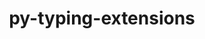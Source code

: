 ---
title: "py-typing-extensions"
layout: cache
categories: [package, develop]
meta: {"compilers": ["apple-clang@=16.0.0", "gcc@=10.2.1", "gcc@=10.5.0", "gcc@=11.1.0", "gcc@=11.4.0", "gcc@=13.2.0", "gcc@=13.3.0", "gcc@=7.3.1", "gcc@=7.5.0", "gcc@=9.4.0", "oneapi@=2024.2.1"], "num_specs": 196, "num_specs_by_stack": {"aws-isc": 2, "aws-isc-aarch64": 2, "data-vis-sdk": 8, "developer-tools": 4, "developer-tools-aarch64-linux-gnu": 2, "developer-tools-darwin": 3, "developer-tools-manylinux2014": 1, "developer-tools-x86_64_v3-linux-gnu": 2, "e4s": 31, "e4s-neoverse-v2": 15, "e4s-neoverse_v1": 8, "e4s-oneapi": 35, "e4s-power": 3, "e4s-rocm-external": 3, "hep": 8, "ml-darwin-aarch64-mps": 23, "ml-linux-aarch64-cpu": 22, "ml-linux-aarch64-cuda": 23, "ml-linux-x86_64-cpu": 22, "ml-linux-x86_64-cuda": 23, "ml-linux-x86_64-rocm": 18, "radiuss": 6, "root": 196}, "oss": ["amzn2", "centos7", "rhel8", "sequoia", "ubuntu18.04", "ubuntu20.04", "ubuntu22.04", "ubuntu24.04"], "platforms": ["darwin", "linux"], "stacks": ["aws-isc", "aws-isc-aarch64", "data-vis-sdk", "developer-tools", "developer-tools-aarch64-linux-gnu", "developer-tools-darwin", "developer-tools-manylinux2014", "developer-tools-x86_64_v3-linux-gnu", "e4s", "e4s-neoverse-v2", "e4s-neoverse_v1", "e4s-oneapi", "e4s-power", "e4s-rocm-external", "hep", "ml-darwin-aarch64-mps", "ml-linux-aarch64-cpu", "ml-linux-aarch64-cuda", "ml-linux-x86_64-cpu", "ml-linux-x86_64-cuda", "ml-linux-x86_64-rocm", "radiuss", "root"], "targets": ["aarch64", "neoverse_v1", "neoverse_v2", "ppc64le", "x86_64_v3"], "versions": ["4.12.2", "4.8.0"]}
spec_details: [{"compiler": "oneapi@=2024.2.1", "hash": "22noeuysmmv6jpktezfcmfoqmkg3grdg", "os": "ubuntu22.04", "platform": "linux", "size": "-", "stacks": ["e4s-oneapi", "root"], "target": "x86_64_v3", "variants": ["build_system=python_pip"], "versions": ["4.12.2"]}, {"compiler": "gcc@=11.4.0", "hash": "24uhhvic5eqr2z25wv6h73s244okk4dp", "os": "ubuntu22.04", "platform": "linux", "size": "-", "stacks": ["e4s", "root"], "target": "x86_64_v3", "variants": ["build_system=python_pip"], "versions": ["4.12.2"]}, {"compiler": "gcc@=11.4.0", "hash": "26g3aufi56ucz7f24a7klzlfwrn6gvyt", "os": "ubuntu22.04", "platform": "linux", "size": "-", "stacks": ["e4s", "root"], "target": "x86_64_v3", "variants": ["build_system=python_pip"], "versions": ["4.12.2"]}, {"compiler": "apple-clang@=16.0.0", "hash": "2bmyj7psyh7q4dpzjmcny5bcdamqkeq7", "os": "sequoia", "platform": "darwin", "size": "-", "stacks": ["ml-darwin-aarch64-mps", "root"], "target": "aarch64", "variants": ["build_system=python_pip"], "versions": ["4.12.2"]}, {"compiler": "oneapi@=2024.2.1", "hash": "2hsgjd2qez6xauzvxgcu7ta35oe46ynm", "os": "ubuntu22.04", "platform": "linux", "size": "-", "stacks": ["e4s-oneapi", "root"], "target": "x86_64_v3", "variants": ["build_system=python_pip"], "versions": ["4.12.2"]}, {"compiler": "gcc@=11.1.0", "hash": "2ls6jyvva4ptxdpws5f7j2jwr7qphukg", "os": "ubuntu20.04", "platform": "linux", "size": "-", "stacks": ["data-vis-sdk", "root"], "target": "x86_64_v3", "variants": ["build_system=python_pip"], "versions": ["4.12.2"]}, {"compiler": "gcc@=11.4.0", "hash": "2sfal33u3v4rfrqneuck4kxi2jjrnkg2", "os": "ubuntu22.04", "platform": "linux", "size": "-", "stacks": ["e4s-neoverse_v1", "root"], "target": "neoverse_v1", "variants": ["build_system=python_pip"], "versions": ["4.12.2"]}, {"compiler": "gcc@=13.2.0", "hash": "2vtlpznzqckli5xafdqtnoidcq2vkkj6", "os": "ubuntu24.04", "platform": "linux", "size": "-", "stacks": ["ml-linux-aarch64-cpu", "ml-linux-aarch64-cuda", "root"], "target": "aarch64", "variants": ["build_system=python_pip"], "versions": ["4.12.2"]}, {"compiler": "gcc@=11.4.0", "hash": "2xlelb3v4kja3ubfvlnv2bsyobhvg5kx", "os": "ubuntu22.04", "platform": "linux", "size": "-", "stacks": ["e4s", "root"], "target": "x86_64_v3", "variants": ["build_system=python_pip"], "versions": ["4.12.2"]}, {"compiler": "gcc@=11.4.0", "hash": "3b7vjig5o3q62vwggxqiq2x2vxyj2gco", "os": "ubuntu22.04", "platform": "linux", "size": "-", "stacks": ["e4s-neoverse_v1", "root"], "target": "neoverse_v1", "variants": ["build_system=python_pip"], "versions": ["4.12.2"]}, {"compiler": "gcc@=11.4.0", "hash": "3c6bdrux6eccgazajy726wtetkhoovc5", "os": "ubuntu22.04", "platform": "linux", "size": "-", "stacks": ["e4s", "root"], "target": "x86_64_v3", "variants": ["build_system=python_pip"], "versions": ["4.12.2"]}, {"compiler": "gcc@=11.4.0", "hash": "3h5jsvbynodcwnartcsec7wfzg6dwylz", "os": "ubuntu22.04", "platform": "linux", "size": "-", "stacks": ["hep", "root"], "target": "x86_64_v3", "variants": ["build_system=python_pip"], "versions": ["4.12.2"]}, {"compiler": "oneapi@=2024.2.1", "hash": "3jmjqznaw556gbwifawarimibgoll3zu", "os": "ubuntu22.04", "platform": "linux", "size": "-", "stacks": ["e4s-oneapi", "root"], "target": "x86_64_v3", "variants": ["build_system=python_pip"], "versions": ["4.12.2"]}, {"compiler": "gcc@=11.1.0", "hash": "3omo2wlob5ib6fzhgxt3ymdvurgyj46t", "os": "ubuntu20.04", "platform": "linux", "size": "-", "stacks": ["data-vis-sdk", "root"], "target": "x86_64_v3", "variants": ["build_system=python_pip"], "versions": ["4.12.2"]}, {"compiler": "gcc@=11.4.0", "hash": "3pci5eyzcdokdthf46434a4ycqzoqdq7", "os": "ubuntu22.04", "platform": "linux", "size": "-", "stacks": ["e4s-neoverse-v2", "root"], "target": "neoverse_v2", "variants": ["build_system=python_pip"], "versions": ["4.12.2"]}, {"compiler": "gcc@=13.2.0", "hash": "4a3w3sdwgyslspmt6afifiqzu5aivrwm", "os": "ubuntu24.04", "platform": "linux", "size": "-", "stacks": ["ml-linux-x86_64-cpu", "ml-linux-x86_64-cuda", "ml-linux-x86_64-rocm", "root"], "target": "x86_64_v3", "variants": ["build_system=python_pip"], "versions": ["4.12.2"]}, {"compiler": "gcc@=11.4.0", "hash": "4iajzcwsnrczucbd6dj4gef7hqofxizo", "os": "ubuntu22.04", "platform": "linux", "size": "-", "stacks": ["e4s-neoverse-v2", "root"], "target": "neoverse_v2", "variants": ["build_system=python_pip"], "versions": ["4.12.2"]}, {"compiler": "oneapi@=2024.2.1", "hash": "4sh5d6xgibt4jgguh63wuznsg6cwuexk", "os": "ubuntu22.04", "platform": "linux", "size": "-", "stacks": ["e4s-oneapi", "root"], "target": "x86_64_v3", "variants": ["build_system=python_pip"], "versions": ["4.12.2"]}, {"compiler": "gcc@=10.2.1", "hash": "4tdspe3bmwa3oim6g4k7jddlsxqhudoo", "os": "centos7", "platform": "linux", "size": "-", "stacks": ["developer-tools-manylinux2014", "root"], "target": "x86_64_v3", "variants": ["build_system=python_pip"], "versions": ["4.12.2"]}, {"compiler": "apple-clang@=16.0.0", "hash": "52el64mhu74vfdy3wqjcmtymulpck4mt", "os": "sequoia", "platform": "darwin", "size": "-", "stacks": ["ml-darwin-aarch64-mps", "root"], "target": "aarch64", "variants": ["build_system=python_pip"], "versions": ["4.12.2"]}, {"compiler": "gcc@=11.4.0", "hash": "55dd2nm3lcvlyczxqspymgoyoof4yx6k", "os": "ubuntu22.04", "platform": "linux", "size": "-", "stacks": ["e4s", "root"], "target": "x86_64_v3", "variants": ["build_system=python_pip"], "versions": ["4.12.2"]}, {"compiler": "gcc@=13.2.0", "hash": "5dbz3zkk5ewgow2cdmljmrrva44yp6zo", "os": "ubuntu24.04", "platform": "linux", "size": "-", "stacks": ["ml-linux-x86_64-cpu", "ml-linux-x86_64-cuda", "ml-linux-x86_64-rocm", "root"], "target": "x86_64_v3", "variants": ["build_system=python_pip"], "versions": ["4.12.2"]}, {"compiler": "gcc@=13.2.0", "hash": "5dnvwi6ekyaxd2l52pzcystv3s7mfokn", "os": "ubuntu24.04", "platform": "linux", "size": "-", "stacks": ["ml-linux-aarch64-cpu", "ml-linux-aarch64-cuda", "root"], "target": "aarch64", "variants": ["build_system=python_pip"], "versions": ["4.12.2"]}, {"compiler": "gcc@=11.4.0", "hash": "5t5z3qnnelikrjitebj5qeg7r5uk5i6g", "os": "ubuntu22.04", "platform": "linux", "size": "-", "stacks": ["e4s", "root"], "target": "x86_64_v3", "variants": ["build_system=python_pip"], "versions": ["4.12.2"]}, {"compiler": "gcc@=9.4.0", "hash": "66bwyv6tccs5miwnw77umphqmgou5ac4", "os": "ubuntu20.04", "platform": "linux", "size": "-", "stacks": ["e4s-power", "root"], "target": "ppc64le", "variants": ["build_system=python_pip"], "versions": ["4.12.2"]}, {"compiler": "oneapi@=2024.2.1", "hash": "67f5a74ybbbgaadspggymhirdiu4wdcw", "os": "ubuntu22.04", "platform": "linux", "size": "-", "stacks": ["e4s-oneapi", "root"], "target": "x86_64_v3", "variants": ["build_system=python_pip"], "versions": ["4.12.2"]}, {"compiler": "gcc@=11.4.0", "hash": "6frt5zf6m7t7dskrwfeg4r4xunxwtakh", "os": "ubuntu22.04", "platform": "linux", "size": "-", "stacks": ["e4s", "root"], "target": "x86_64_v3", "variants": ["build_system=python_pip"], "versions": ["4.12.2"]}, {"compiler": "oneapi@=2024.2.1", "hash": "6lsylnwclhrydf7v2j7olftpfny6v676", "os": "ubuntu22.04", "platform": "linux", "size": "-", "stacks": ["e4s-oneapi", "root"], "target": "x86_64_v3", "variants": ["build_system=python_pip"], "versions": ["4.12.2"]}, {"compiler": "gcc@=11.1.0", "hash": "6prf4spi54phrtkimz4mmtywy3ykiy5l", "os": "ubuntu20.04", "platform": "linux", "size": "-", "stacks": ["data-vis-sdk", "root"], "target": "x86_64_v3", "variants": ["build_system=python_pip"], "versions": ["4.12.2"]}, {"compiler": "gcc@=13.2.0", "hash": "7arongthx7sjc4dcj63gcnilv2buq6ni", "os": "ubuntu24.04", "platform": "linux", "size": "-", "stacks": ["ml-linux-x86_64-cpu", "ml-linux-x86_64-cuda", "root"], "target": "x86_64_v3", "variants": ["build_system=python_pip"], "versions": ["4.12.2"]}, {"compiler": "gcc@=11.4.0", "hash": "7asiqupuccraoujmihh2ehny6iigasih", "os": "ubuntu22.04", "platform": "linux", "size": "-", "stacks": ["e4s-neoverse_v1", "root"], "target": "neoverse_v1", "variants": ["build_system=python_pip"], "versions": ["4.12.2"]}, {"compiler": "gcc@=13.2.0", "hash": "7ovnv5delxf27dbgim5k5roov667sonw", "os": "ubuntu24.04", "platform": "linux", "size": "-", "stacks": ["ml-linux-aarch64-cpu", "ml-linux-aarch64-cuda", "root"], "target": "aarch64", "variants": ["build_system=python_pip"], "versions": ["4.12.2"]}, {"compiler": "gcc@=11.4.0", "hash": "7ub7ob7ksyynxn6mx4igahkla363epox", "os": "ubuntu22.04", "platform": "linux", "size": "-", "stacks": ["e4s", "root"], "target": "x86_64_v3", "variants": ["build_system=python_pip"], "versions": ["4.12.2"]}, {"compiler": "apple-clang@=16.0.0", "hash": "7xlb6vpxaga3rrf4tvzgr333gfb6rdek", "os": "sequoia", "platform": "darwin", "size": "-", "stacks": ["developer-tools-darwin", "ml-darwin-aarch64-mps", "root"], "target": "aarch64", "variants": ["build_system=python_pip"], "versions": ["4.12.2"]}, {"compiler": "gcc@=9.4.0", "hash": "a4ymh3uoy74h3fobgkuv6zc2xqfzj2ve", "os": "ubuntu20.04", "platform": "linux", "size": "-", "stacks": ["e4s-power", "root"], "target": "ppc64le", "variants": ["build_system=python_pip"], "versions": ["4.12.2"]}, {"compiler": "gcc@=11.4.0", "hash": "ags3xuzmxoeif2z43utwtu5jvaptilgf", "os": "ubuntu22.04", "platform": "linux", "size": "-", "stacks": ["e4s", "root"], "target": "x86_64_v3", "variants": ["build_system=python_pip"], "versions": ["4.12.2"]}, {"compiler": "oneapi@=2024.2.1", "hash": "ajy65m2py3imou7z7kdwyab2b3po55db", "os": "ubuntu22.04", "platform": "linux", "size": "-", "stacks": ["e4s-oneapi", "root"], "target": "x86_64_v3", "variants": ["build_system=python_pip"], "versions": ["4.12.2"]}, {"compiler": "gcc@=11.4.0", "hash": "aroowmhqj7ot3mihrvn6lr7uqa3tzsu5", "os": "ubuntu22.04", "platform": "linux", "size": "-", "stacks": ["e4s-neoverse_v1", "root"], "target": "neoverse_v1", "variants": ["build_system=python_pip"], "versions": ["4.12.2"]}, {"compiler": "oneapi@=2024.2.1", "hash": "b22qxwsqua2zyzonkxviljxopmdtgiph", "os": "ubuntu22.04", "platform": "linux", "size": "-", "stacks": ["e4s-oneapi", "root"], "target": "x86_64_v3", "variants": ["build_system=python_pip"], "versions": ["4.12.2"]}, {"compiler": "gcc@=11.4.0", "hash": "b4xypig5slfbu45l54x5uv7mctrqu3b5", "os": "ubuntu22.04", "platform": "linux", "size": "-", "stacks": ["e4s", "root"], "target": "x86_64_v3", "variants": ["build_system=python_pip"], "versions": ["4.12.2"]}, {"compiler": "apple-clang@=16.0.0", "hash": "b7hlchrl5pcaunt7r7a7mqe3i5mawqxq", "os": "sequoia", "platform": "darwin", "size": "-", "stacks": ["ml-darwin-aarch64-mps", "root"], "target": "aarch64", "variants": ["build_system=python_pip"], "versions": ["4.12.2"]}, {"compiler": "gcc@=13.2.0", "hash": "bnvvrg3xzomfjxmvpog75mekfss2he6n", "os": "ubuntu24.04", "platform": "linux", "size": "-", "stacks": ["ml-linux-aarch64-cpu", "ml-linux-aarch64-cuda", "root"], "target": "aarch64", "variants": ["build_system=python_pip"], "versions": ["4.12.2"]}, {"compiler": "gcc@=13.2.0", "hash": "bxlwdsakvfaqweoyjfiozpn22unq2adg", "os": "ubuntu24.04", "platform": "linux", "size": "-", "stacks": ["ml-linux-x86_64-cpu", "ml-linux-x86_64-cuda", "ml-linux-x86_64-rocm", "root"], "target": "x86_64_v3", "variants": ["build_system=python_pip"], "versions": ["4.12.2"]}, {"compiler": "gcc@=7.5.0", "hash": "byga7dkuoihlanphgdojurxym5ztmrrs", "os": "ubuntu18.04", "platform": "linux", "size": "-", "stacks": ["radiuss", "root"], "target": "x86_64_v3", "variants": ["build_system=python_pip"], "versions": ["4.12.2"]}, {"compiler": "gcc@=7.5.0", "hash": "c7tncpqzvmtjq5w2wq2ulibbmj4kjaax", "os": "ubuntu18.04", "platform": "linux", "size": "-", "stacks": ["radiuss", "root"], "target": "x86_64_v3", "variants": ["build_system=python_pip"], "versions": ["4.12.2"]}, {"compiler": "gcc@=13.2.0", "hash": "cd3neh2c4bjs3xcqucu7j5zo5ife7ekq", "os": "ubuntu24.04", "platform": "linux", "size": "-", "stacks": ["ml-linux-x86_64-cpu", "ml-linux-x86_64-cuda", "ml-linux-x86_64-rocm", "root"], "target": "x86_64_v3", "variants": ["build_system=python_pip"], "versions": ["4.12.2"]}, {"compiler": "gcc@=7.5.0", "hash": "cf6tvubqdk5py4kksqnz7k73mxjwxufz", "os": "ubuntu18.04", "platform": "linux", "size": "-", "stacks": ["radiuss", "root"], "target": "x86_64_v3", "variants": ["build_system=python_pip"], "versions": ["4.12.2"]}, {"compiler": "gcc@=11.4.0", "hash": "cg2vcq637iz3b3powsaupethx6q5tmla", "os": "ubuntu22.04", "platform": "linux", "size": "-", "stacks": ["e4s", "root"], "target": "x86_64_v3", "variants": ["build_system=python_pip"], "versions": ["4.12.2"]}, {"compiler": "gcc@=11.4.0", "hash": "chiti2cxxtjzmcr5jzvecmvzgzx4nm2d", "os": "ubuntu22.04", "platform": "linux", "size": "-", "stacks": ["e4s", "root"], "target": "x86_64_v3", "variants": ["build_system=python_pip"], "versions": ["4.12.2"]}, {"compiler": "gcc@=7.5.0", "hash": "ckpaf6bc4lanwv7h6hb2p64z6p27r3rq", "os": "ubuntu18.04", "platform": "linux", "size": "-", "stacks": ["developer-tools", "root"], "target": "x86_64_v3", "variants": ["build_system=python_pip"], "versions": ["4.8.0"]}, {"compiler": "gcc@=11.4.0", "hash": "cqqc4avdvddkr25ooyw4xqid2ved4mnx", "os": "ubuntu22.04", "platform": "linux", "size": "-", "stacks": ["hep", "root"], "target": "x86_64_v3", "variants": ["build_system=python_pip"], "versions": ["4.12.2"]}, {"compiler": "gcc@=13.2.0", "hash": "cxbl3tl2rbykp3qkncfivky4m3wso5ek", "os": "ubuntu24.04", "platform": "linux", "size": "-", "stacks": ["ml-linux-aarch64-cpu", "ml-linux-aarch64-cuda", "root"], "target": "aarch64", "variants": ["build_system=python_pip"], "versions": ["4.12.2"]}, {"compiler": "oneapi@=2024.2.1", "hash": "d226akdq6z4ked7pflaml3i4yajradfh", "os": "ubuntu22.04", "platform": "linux", "size": "-", "stacks": ["e4s-oneapi", "root"], "target": "x86_64_v3", "variants": ["build_system=python_pip"], "versions": ["4.12.2"]}, {"compiler": "gcc@=13.2.0", "hash": "d7dl7rqpjqzmfxgqqjra6dtq23ot5zeu", "os": "ubuntu24.04", "platform": "linux", "size": "-", "stacks": ["ml-linux-aarch64-cpu", "ml-linux-aarch64-cuda", "root"], "target": "aarch64", "variants": ["build_system=python_pip"], "versions": ["4.12.2"]}, {"compiler": "gcc@=7.5.0", "hash": "dfxudjzkk7g7ctnlvmxg3g5cd3ln7zao", "os": "ubuntu18.04", "platform": "linux", "size": "-", "stacks": ["radiuss", "root"], "target": "x86_64_v3", "variants": ["build_system=python_pip"], "versions": ["4.12.2"]}, {"compiler": "gcc@=11.4.0", "hash": "dnf7jl4vw2dxompbi3muvwh5cn3fu5io", "os": "ubuntu22.04", "platform": "linux", "size": "-", "stacks": ["e4s", "root"], "target": "x86_64_v3", "variants": ["build_system=python_pip"], "versions": ["4.12.2"]}, {"compiler": "gcc@=11.4.0", "hash": "du2g55otydooqsbj5x7martjq6i7kdjt", "os": "ubuntu22.04", "platform": "linux", "size": "-", "stacks": ["e4s", "e4s-rocm-external", "root"], "target": "x86_64_v3", "variants": ["build_system=python_pip"], "versions": ["4.12.2"]}, {"compiler": "apple-clang@=16.0.0", "hash": "dvbw63sobabfqu45qwtobbnf3jhktpvf", "os": "sequoia", "platform": "darwin", "size": "-", "stacks": ["ml-darwin-aarch64-mps", "root"], "target": "aarch64", "variants": ["build_system=python_pip"], "versions": ["4.12.2"]}, {"compiler": "oneapi@=2024.2.1", "hash": "ecqwhuakasncauc2qlav4lb7zmif77vu", "os": "ubuntu22.04", "platform": "linux", "size": "-", "stacks": ["e4s-oneapi", "root"], "target": "x86_64_v3", "variants": ["build_system=python_pip"], "versions": ["4.12.2"]}, {"compiler": "gcc@=13.2.0", "hash": "eh35sj5fv7ord32yrlxdxv3zwmaq6nlu", "os": "ubuntu24.04", "platform": "linux", "size": "-", "stacks": ["ml-linux-x86_64-cpu", "ml-linux-x86_64-cuda", "ml-linux-x86_64-rocm", "root"], "target": "x86_64_v3", "variants": ["build_system=python_pip"], "versions": ["4.12.2"]}, {"compiler": "gcc@=11.4.0", "hash": "f6v2trptcepqyr6xie6gtyabdcu66ylo", "os": "ubuntu22.04", "platform": "linux", "size": "-", "stacks": ["e4s", "root"], "target": "x86_64_v3", "variants": ["build_system=python_pip"], "versions": ["4.12.2"]}, {"compiler": "gcc@=13.2.0", "hash": "f7qpo6hs5lmmuaqxjkw2qw4uqtpv73hh", "os": "ubuntu24.04", "platform": "linux", "size": "-", "stacks": ["ml-linux-x86_64-cpu", "ml-linux-x86_64-cuda", "ml-linux-x86_64-rocm", "root"], "target": "x86_64_v3", "variants": ["build_system=python_pip"], "versions": ["4.12.2"]}, {"compiler": "oneapi@=2024.2.1", "hash": "fdmr2ijhfxqipke3has3l3z7oxpvxhfa", "os": "ubuntu22.04", "platform": "linux", "size": "-", "stacks": ["e4s-oneapi", "root"], "target": "x86_64_v3", "variants": ["build_system=python_pip"], "versions": ["4.12.2"]}, {"compiler": "gcc@=7.5.0", "hash": "fjsgejdc5w4rh4fhbm76zfglirxpiaq7", "os": "ubuntu18.04", "platform": "linux", "size": "-", "stacks": ["developer-tools", "root"], "target": "x86_64_v3", "variants": ["build_system=python_pip"], "versions": ["4.8.0"]}, {"compiler": "oneapi@=2024.2.1", "hash": "flith2nh7eon2pgg373wy266obzk6gfx", "os": "ubuntu22.04", "platform": "linux", "size": "-", "stacks": ["e4s-oneapi", "root"], "target": "x86_64_v3", "variants": ["build_system=python_pip"], "versions": ["4.12.2"]}, {"compiler": "gcc@=11.4.0", "hash": "fukanr2suj3wzaq4xgslrj7vlshkwj2o", "os": "ubuntu22.04", "platform": "linux", "size": "-", "stacks": ["e4s-neoverse_v1", "root"], "target": "neoverse_v1", "variants": ["build_system=python_pip"], "versions": ["4.12.2"]}, {"compiler": "gcc@=7.5.0", "hash": "g3ifwvolx5m733gvay5x37zd2qnao4nb", "os": "ubuntu18.04", "platform": "linux", "size": "-", "stacks": ["radiuss", "root"], "target": "x86_64_v3", "variants": ["build_system=python_pip"], "versions": ["4.12.2"]}, {"compiler": "oneapi@=2024.2.1", "hash": "g3kn2twb4ph2ulakdo5uhckxm3sxchoy", "os": "ubuntu22.04", "platform": "linux", "size": "-", "stacks": ["e4s-oneapi", "root"], "target": "x86_64_v3", "variants": ["build_system=python_pip"], "versions": ["4.12.2"]}, {"compiler": "oneapi@=2024.2.1", "hash": "g7etkpdmeyudqnwmizi5bcqzf64j2lo2", "os": "ubuntu22.04", "platform": "linux", "size": "-", "stacks": ["e4s-oneapi", "root"], "target": "x86_64_v3", "variants": ["build_system=python_pip"], "versions": ["4.12.2"]}, {"compiler": "gcc@=11.4.0", "hash": "gyqg56k45a62b545dnkko333dlnyn2hi", "os": "ubuntu22.04", "platform": "linux", "size": "-", "stacks": ["e4s", "root"], "target": "x86_64_v3", "variants": ["build_system=python_pip"], "versions": ["4.12.2"]}, {"compiler": "gcc@=13.2.0", "hash": "h2mytbor7fz3ueazvelxveht7mhzlu7l", "os": "ubuntu24.04", "platform": "linux", "size": "-", "stacks": ["ml-linux-x86_64-cpu", "ml-linux-x86_64-cuda", "ml-linux-x86_64-rocm", "root"], "target": "x86_64_v3", "variants": ["build_system=python_pip"], "versions": ["4.12.2"]}, {"compiler": "gcc@=7.5.0", "hash": "h6n54njaqm64dws44shxu7a7e2jjp3zs", "os": "ubuntu18.04", "platform": "linux", "size": "-", "stacks": ["radiuss", "root"], "target": "x86_64_v3", "variants": ["build_system=python_pip"], "versions": ["4.12.2"]}, {"compiler": "gcc@=13.2.0", "hash": "hftzit37vm5woimypmfdnw5evpbacm6l", "os": "ubuntu24.04", "platform": "linux", "size": "-", "stacks": ["ml-linux-aarch64-cpu", "ml-linux-aarch64-cuda", "root"], "target": "aarch64", "variants": ["build_system=python_pip"], "versions": ["4.12.2"]}, {"compiler": "apple-clang@=16.0.0", "hash": "hg5dxyuyt3h2rl3vqkctnqdixg7ge4zk", "os": "sequoia", "platform": "darwin", "size": "-", "stacks": ["ml-darwin-aarch64-mps", "root"], "target": "aarch64", "variants": ["build_system=python_pip"], "versions": ["4.12.2"]}, {"compiler": "gcc@=11.1.0", "hash": "htyfw7kgu35556noskbfl2hfgwco5rkk", "os": "ubuntu20.04", "platform": "linux", "size": "-", "stacks": ["data-vis-sdk", "root"], "target": "x86_64_v3", "variants": ["build_system=python_pip"], "versions": ["4.12.2"]}, {"compiler": "oneapi@=2024.2.1", "hash": "hzsakjh6c5gni4vjkckgwxhyi4loyouv", "os": "ubuntu22.04", "platform": "linux", "size": "-", "stacks": ["e4s-oneapi", "root"], "target": "x86_64_v3", "variants": ["build_system=python_pip"], "versions": ["4.12.2"]}, {"compiler": "gcc@=13.2.0", "hash": "icn3zbxslkw53h3i5bd2dhgenymvkth7", "os": "ubuntu24.04", "platform": "linux", "size": "-", "stacks": ["ml-linux-x86_64-cpu", "ml-linux-x86_64-cuda", "ml-linux-x86_64-rocm", "root"], "target": "x86_64_v3", "variants": ["build_system=python_pip"], "versions": ["4.12.2"]}, {"compiler": "apple-clang@=16.0.0", "hash": "iphu3tus6a7jzgza7mflr3wztt2gtzyo", "os": "sequoia", "platform": "darwin", "size": "-", "stacks": ["ml-darwin-aarch64-mps", "root"], "target": "aarch64", "variants": ["build_system=python_pip"], "versions": ["4.12.2"]}, {"compiler": "gcc@=11.4.0", "hash": "ix54vnmnmclozmdmvpbbqjql6awcz5mx", "os": "ubuntu22.04", "platform": "linux", "size": "-", "stacks": ["e4s", "root"], "target": "x86_64_v3", "variants": ["build_system=python_pip"], "versions": ["4.12.2"]}, {"compiler": "gcc@=7.3.1", "hash": "j4oxgxg7tlc3gfwluskvhmqqolgqki6d", "os": "amzn2", "platform": "linux", "size": "-", "stacks": ["aws-isc", "root"], "target": "x86_64_v3", "variants": ["build_system=python_pip"], "versions": ["4.12.2"]}, {"compiler": "gcc@=13.2.0", "hash": "ja3o737h6t7hy6c7qfsgwz5yteojqf6v", "os": "ubuntu24.04", "platform": "linux", "size": "-", "stacks": ["ml-linux-x86_64-cpu", "ml-linux-x86_64-cuda", "root"], "target": "x86_64_v3", "variants": ["build_system=python_pip"], "versions": ["4.12.2"]}, {"compiler": "oneapi@=2024.2.1", "hash": "jccwadu6oghktamsjq46je7tyvrtmmbz", "os": "ubuntu22.04", "platform": "linux", "size": "-", "stacks": ["e4s-oneapi", "root"], "target": "x86_64_v3", "variants": ["build_system=python_pip"], "versions": ["4.12.2"]}, {"compiler": "apple-clang@=16.0.0", "hash": "jfue5sy7lwoyc6xfwwnqgykgsbeu5pg2", "os": "sequoia", "platform": "darwin", "size": "-", "stacks": ["ml-darwin-aarch64-mps", "root"], "target": "aarch64", "variants": ["build_system=python_pip"], "versions": ["4.12.2"]}, {"compiler": "gcc@=11.4.0", "hash": "jlgyojstb3wapulnghgikr4gqx2jegat", "os": "ubuntu22.04", "platform": "linux", "size": "-", "stacks": ["e4s-neoverse-v2", "root"], "target": "neoverse_v2", "variants": ["build_system=python_pip"], "versions": ["4.12.2"]}, {"compiler": "gcc@=11.4.0", "hash": "jv6ojnxqmxbilfrdjz7pk6rbmp4y5qdx", "os": "ubuntu22.04", "platform": "linux", "size": "-", "stacks": ["e4s-neoverse_v1", "root"], "target": "neoverse_v1", "variants": ["build_system=python_pip"], "versions": ["4.12.2"]}, {"compiler": "gcc@=11.4.0", "hash": "jyhvitlrq5wwdp6zxttwhvgd7hg6bulh", "os": "ubuntu22.04", "platform": "linux", "size": "-", "stacks": ["e4s-neoverse-v2", "root"], "target": "neoverse_v2", "variants": ["build_system=python_pip"], "versions": ["4.12.2"]}, {"compiler": "oneapi@=2024.2.1", "hash": "k2wy2jysutlb346q57w4usuotsavs7ex", "os": "ubuntu22.04", "platform": "linux", "size": "-", "stacks": ["e4s-oneapi", "root"], "target": "x86_64_v3", "variants": ["build_system=python_pip"], "versions": ["4.12.2"]}, {"compiler": "oneapi@=2024.2.1", "hash": "k3iyt45uaie24gp7jyh4xmipjdslszlj", "os": "ubuntu22.04", "platform": "linux", "size": "-", "stacks": ["e4s-oneapi", "root"], "target": "x86_64_v3", "variants": ["build_system=python_pip"], "versions": ["4.12.2"]}, {"compiler": "gcc@=11.4.0", "hash": "k3qfadzfy2xee3suo6jrx7bsyuzjceps", "os": "ubuntu22.04", "platform": "linux", "size": "-", "stacks": ["hep", "root"], "target": "x86_64_v3", "variants": ["build_system=python_pip"], "versions": ["4.12.2"]}, {"compiler": "gcc@=13.2.0", "hash": "k54eky6tcszcti3tuulpvtmdrevjobbv", "os": "ubuntu24.04", "platform": "linux", "size": "-", "stacks": ["ml-linux-x86_64-cpu", "ml-linux-x86_64-cuda", "root"], "target": "x86_64_v3", "variants": ["build_system=python_pip"], "versions": ["4.12.2"]}, {"compiler": "apple-clang@=16.0.0", "hash": "k5l2cmywny4zjge54fg5ypjwn3pzqvnm", "os": "sequoia", "platform": "darwin", "size": "-", "stacks": ["developer-tools-darwin", "ml-darwin-aarch64-mps", "root"], "target": "aarch64", "variants": ["build_system=python_pip"], "versions": ["4.12.2"]}, {"compiler": "gcc@=11.4.0", "hash": "k6tfcfisz3qe4lgxzxsa2p47tpnppy5t", "os": "ubuntu22.04", "platform": "linux", "size": "-", "stacks": ["e4s-neoverse-v2", "root"], "target": "neoverse_v2", "variants": ["build_system=python_pip"], "versions": ["4.12.2"]}, {"compiler": "apple-clang@=16.0.0", "hash": "k76cengt4cgxdgkm67mxan6phzpws6ns", "os": "sequoia", "platform": "darwin", "size": "-", "stacks": ["ml-darwin-aarch64-mps", "root"], "target": "aarch64", "variants": ["build_system=python_pip"], "versions": ["4.12.2"]}, {"compiler": "apple-clang@=16.0.0", "hash": "k7d6lklsam2fwpmqgtkm74dwwkc73cs2", "os": "sequoia", "platform": "darwin", "size": "-", "stacks": ["ml-darwin-aarch64-mps", "root"], "target": "aarch64", "variants": ["build_system=python_pip"], "versions": ["4.12.2"]}, {"compiler": "gcc@=13.2.0", "hash": "kn3o2tqd23nb3xzgupwso5b4u3rf4xlu", "os": "ubuntu24.04", "platform": "linux", "size": "-", "stacks": ["ml-linux-aarch64-cpu", "ml-linux-aarch64-cuda", "root"], "target": "aarch64", "variants": ["build_system=python_pip"], "versions": ["4.12.2"]}, {"compiler": "apple-clang@=16.0.0", "hash": "kofo2urj2nt52w2rjji3holdupuedgc4", "os": "sequoia", "platform": "darwin", "size": "-", "stacks": ["ml-darwin-aarch64-mps", "root"], "target": "aarch64", "variants": ["build_system=python_pip"], "versions": ["4.12.2"]}, {"compiler": "apple-clang@=16.0.0", "hash": "ktt7qfnq4jof2a65v6cwovg6vhn7y3xh", "os": "sequoia", "platform": "darwin", "size": "-", "stacks": ["ml-darwin-aarch64-mps", "root"], "target": "aarch64", "variants": ["build_system=python_pip"], "versions": ["4.12.2"]}, {"compiler": "gcc@=11.4.0", "hash": "kzedgno4fjhpqjgnm445ux3kuxtjj64c", "os": "ubuntu22.04", "platform": "linux", "size": "-", "stacks": ["e4s", "root"], "target": "x86_64_v3", "variants": ["build_system=python_pip"], "versions": ["4.12.2"]}, {"compiler": "apple-clang@=16.0.0", "hash": "l3jndkplurre33lvosta6dbt2w7bb5xq", "os": "sequoia", "platform": "darwin", "size": "-", "stacks": ["ml-darwin-aarch64-mps", "root"], "target": "aarch64", "variants": ["build_system=python_pip"], "versions": ["4.12.2"]}, {"compiler": "gcc@=7.3.1", "hash": "l7vva7ig3vbzup655yz46yfmjqgbkaab", "os": "amzn2", "platform": "linux", "size": "-", "stacks": ["aws-isc-aarch64", "root"], "target": "aarch64", "variants": ["build_system=python_pip"], "versions": ["4.12.2"]}, {"compiler": "gcc@=11.1.0", "hash": "lcowy5j2gvqhddgdpeo6vguvda2bf5sp", "os": "ubuntu20.04", "platform": "linux", "size": "-", "stacks": ["data-vis-sdk", "root"], "target": "x86_64_v3", "variants": ["build_system=python_pip"], "versions": ["4.12.2"]}, {"compiler": "gcc@=11.4.0", "hash": "les63ej25ylqcsrtq36okwacsr532hr6", "os": "ubuntu22.04", "platform": "linux", "size": "-", "stacks": ["e4s", "e4s-rocm-external", "root"], "target": "x86_64_v3", "variants": ["build_system=python_pip"], "versions": ["4.12.2"]}, {"compiler": "gcc@=13.2.0", "hash": "lq2dmtxnc3zpoab2naopz7olzjikozvz", "os": "ubuntu24.04", "platform": "linux", "size": "-", "stacks": ["ml-linux-aarch64-cpu", "ml-linux-aarch64-cuda", "root"], "target": "aarch64", "variants": ["build_system=python_pip"], "versions": ["4.12.2"]}, {"compiler": "gcc@=13.2.0", "hash": "lxdkcndek3qhmlpqojfw6hslofuqeywm", "os": "ubuntu24.04", "platform": "linux", "size": "-", "stacks": ["ml-linux-aarch64-cpu", "ml-linux-aarch64-cuda", "root"], "target": "aarch64", "variants": ["build_system=python_pip"], "versions": ["4.12.2"]}, {"compiler": "gcc@=11.4.0", "hash": "lxug7d6zdfshtc6dhoot5y6pddgait3m", "os": "ubuntu22.04", "platform": "linux", "size": "-", "stacks": ["e4s-neoverse_v1", "root"], "target": "neoverse_v1", "variants": ["build_system=python_pip"], "versions": ["4.12.2"]}, {"compiler": "oneapi@=2024.2.1", "hash": "lzlxjlrd2s3zlhbvpgx52ris2l7vhhwt", "os": "ubuntu22.04", "platform": "linux", "size": "-", "stacks": ["e4s-oneapi", "root"], "target": "x86_64_v3", "variants": ["build_system=python_pip"], "versions": ["4.12.2"]}, {"compiler": "gcc@=13.2.0", "hash": "mc257wgb345jowhfy2oaqeyonpc77nht", "os": "ubuntu24.04", "platform": "linux", "size": "-", "stacks": ["ml-linux-x86_64-cpu", "ml-linux-x86_64-cuda", "ml-linux-x86_64-rocm", "root"], "target": "x86_64_v3", "variants": ["build_system=python_pip"], "versions": ["4.12.2"]}, {"compiler": "gcc@=13.2.0", "hash": "mejxrow6sxgts772qkqpvl4xqdh346ek", "os": "ubuntu24.04", "platform": "linux", "size": "-", "stacks": ["ml-linux-x86_64-cpu", "ml-linux-x86_64-cuda", "ml-linux-x86_64-rocm", "root"], "target": "x86_64_v3", "variants": ["build_system=python_pip"], "versions": ["4.12.2"]}, {"compiler": "gcc@=13.2.0", "hash": "mjhhugt5mwpj76fckrcjz3sdbdthvlyg", "os": "ubuntu24.04", "platform": "linux", "size": "-", "stacks": ["ml-linux-aarch64-cpu", "ml-linux-aarch64-cuda", "root"], "target": "aarch64", "variants": ["build_system=python_pip"], "versions": ["4.12.2"]}, {"compiler": "apple-clang@=16.0.0", "hash": "mjp3laantt2wh2zrrwciaxumbikxjymo", "os": "sequoia", "platform": "darwin", "size": "-", "stacks": ["ml-darwin-aarch64-mps", "root"], "target": "aarch64", "variants": ["build_system=python_pip"], "versions": ["4.12.2"]}, {"compiler": "gcc@=7.5.0", "hash": "mjvizspjvnjcoy4f3fm7zzwkww2qf7vx", "os": "ubuntu18.04", "platform": "linux", "size": "-", "stacks": ["developer-tools", "root"], "target": "x86_64_v3", "variants": ["build_system=python_pip"], "versions": ["4.8.0"]}, {"compiler": "gcc@=11.4.0", "hash": "mloukoxlxjx5jqpg4ymrqe2jaa66xnp5", "os": "ubuntu22.04", "platform": "linux", "size": "-", "stacks": ["e4s", "root"], "target": "x86_64_v3", "variants": ["build_system=python_pip"], "versions": ["4.12.2"]}, {"compiler": "gcc@=11.4.0", "hash": "mtl6uekfrpc7vnnmuggushuzfamzhvo3", "os": "ubuntu22.04", "platform": "linux", "size": "-", "stacks": ["e4s-neoverse-v2", "root"], "target": "neoverse_v2", "variants": ["build_system=python_pip"], "versions": ["4.12.2"]}, {"compiler": "gcc@=13.2.0", "hash": "ngkihruwiy42rqq45i4w3kdm2ugfwutv", "os": "ubuntu24.04", "platform": "linux", "size": "-", "stacks": ["ml-linux-aarch64-cuda", "root"], "target": "aarch64", "variants": ["build_system=python_pip"], "versions": ["4.12.2"]}, {"compiler": "gcc@=11.4.0", "hash": "nnrdxgeqipsv3zr6vgafmx2vvie3ieuw", "os": "ubuntu22.04", "platform": "linux", "size": "-", "stacks": ["e4s-neoverse_v1", "root"], "target": "neoverse_v1", "variants": ["build_system=python_pip"], "versions": ["4.12.2"]}, {"compiler": "gcc@=11.4.0", "hash": "nomyb7q2afjrtvkwdhzgvmphg7vcdxau", "os": "ubuntu22.04", "platform": "linux", "size": "-", "stacks": ["e4s", "root"], "target": "x86_64_v3", "variants": ["build_system=python_pip"], "versions": ["4.12.2"]}, {"compiler": "gcc@=13.2.0", "hash": "odemoigpseejh4hngsnxpeurxp7zf5fg", "os": "ubuntu24.04", "platform": "linux", "size": "-", "stacks": ["ml-linux-aarch64-cpu", "ml-linux-aarch64-cuda", "root"], "target": "aarch64", "variants": ["build_system=python_pip"], "versions": ["4.12.2"]}, {"compiler": "gcc@=13.2.0", "hash": "oimrch3uzhnmf4a6a5e3zodyz6fz35u7", "os": "ubuntu24.04", "platform": "linux", "size": "-", "stacks": ["ml-linux-x86_64-cpu", "ml-linux-x86_64-cuda", "ml-linux-x86_64-rocm", "root"], "target": "x86_64_v3", "variants": ["build_system=python_pip"], "versions": ["4.12.2"]}, {"compiler": "gcc@=11.4.0", "hash": "ovon3o55hxuqryi4s42q6eeg7khkpp6a", "os": "ubuntu22.04", "platform": "linux", "size": "-", "stacks": ["e4s-neoverse-v2", "root"], "target": "neoverse_v2", "variants": ["build_system=python_pip"], "versions": ["4.12.2"]}, {"compiler": "apple-clang@=16.0.0", "hash": "ozlsu5uoztjjgw7tkdsmtc6qbel7dabv", "os": "sequoia", "platform": "darwin", "size": "-", "stacks": ["ml-darwin-aarch64-mps", "root"], "target": "aarch64", "variants": ["build_system=python_pip"], "versions": ["4.12.2"]}, {"compiler": "gcc@=10.5.0", "hash": "p4zwjakorhyrfv4jpohb3zlt7nlnip2r", "os": "centos7", "platform": "linux", "size": "-", "stacks": ["developer-tools-x86_64_v3-linux-gnu", "root"], "target": "x86_64_v3", "variants": ["build_system=python_pip"], "versions": ["4.12.2"]}, {"compiler": "gcc@=13.2.0", "hash": "p7whwo5ew5xq3akcwd5prhkjyqzgafni", "os": "ubuntu24.04", "platform": "linux", "size": "-", "stacks": ["ml-linux-x86_64-cpu", "ml-linux-x86_64-cuda", "ml-linux-x86_64-rocm", "root"], "target": "x86_64_v3", "variants": ["build_system=python_pip"], "versions": ["4.12.2"]}, {"compiler": "gcc@=11.4.0", "hash": "pahxeuxgcnu3bgre26n6bk2shxfvocym", "os": "ubuntu22.04", "platform": "linux", "size": "-", "stacks": ["e4s", "root"], "target": "x86_64_v3", "variants": ["build_system=python_pip"], "versions": ["4.12.2"]}, {"compiler": "gcc@=11.4.0", "hash": "pfxsnd57r2oiyz6gtvsishyunevn676r", "os": "ubuntu22.04", "platform": "linux", "size": "-", "stacks": ["hep", "root"], "target": "x86_64_v3", "variants": ["build_system=python_pip"], "versions": ["4.12.2"]}, {"compiler": "gcc@=11.4.0", "hash": "pozin5jgxm5v55btl4qzup2y2cycmgx7", "os": "ubuntu22.04", "platform": "linux", "size": "-", "stacks": ["e4s-neoverse-v2", "root"], "target": "neoverse_v2", "variants": ["build_system=python_pip"], "versions": ["4.12.2"]}, {"compiler": "oneapi@=2024.2.1", "hash": "ppcp4gejpimd7tgjytkpdm43mzagnqbz", "os": "ubuntu22.04", "platform": "linux", "size": "-", "stacks": ["e4s-oneapi", "root"], "target": "x86_64_v3", "variants": ["build_system=python_pip"], "versions": ["4.12.2"]}, {"compiler": "gcc@=13.2.0", "hash": "puk2hr7yoztwp5zmlx2dg5643bez6huo", "os": "ubuntu24.04", "platform": "linux", "size": "-", "stacks": ["ml-linux-aarch64-cpu", "ml-linux-aarch64-cuda", "root"], "target": "aarch64", "variants": ["build_system=python_pip"], "versions": ["4.12.2"]}, {"compiler": "oneapi@=2024.2.1", "hash": "pvit6w3dk2o5act6223cspcesgqal2cz", "os": "ubuntu22.04", "platform": "linux", "size": "-", "stacks": ["e4s-oneapi", "root"], "target": "x86_64_v3", "variants": ["build_system=python_pip"], "versions": ["4.12.2"]}, {"compiler": "apple-clang@=16.0.0", "hash": "qesxbin4k3empfup6knnx23lqcgafvbe", "os": "sequoia", "platform": "darwin", "size": "-", "stacks": ["ml-darwin-aarch64-mps", "root"], "target": "aarch64", "variants": ["build_system=python_pip"], "versions": ["4.12.2"]}, {"compiler": "gcc@=13.2.0", "hash": "qfjkv5kipylh7b5oucxfjcd24bhy442v", "os": "ubuntu24.04", "platform": "linux", "size": "-", "stacks": ["ml-linux-x86_64-cpu", "ml-linux-x86_64-cuda", "ml-linux-x86_64-rocm", "root"], "target": "x86_64_v3", "variants": ["build_system=python_pip"], "versions": ["4.12.2"]}, {"compiler": "gcc@=13.2.0", "hash": "qpkmrjkopomswhdoe6dtuzn7lcfxwuar", "os": "ubuntu24.04", "platform": "linux", "size": "-", "stacks": ["ml-linux-x86_64-cpu", "ml-linux-x86_64-cuda", "root"], "target": "x86_64_v3", "variants": ["build_system=python_pip"], "versions": ["4.12.2"]}, {"compiler": "oneapi@=2024.2.1", "hash": "qqa5wl6eq43in5ndvyeu2dhdfiys2ex2", "os": "ubuntu22.04", "platform": "linux", "size": "-", "stacks": ["e4s-oneapi", "root"], "target": "x86_64_v3", "variants": ["build_system=python_pip"], "versions": ["4.12.2"]}, {"compiler": "oneapi@=2024.2.1", "hash": "qqeihwcd7olqvjsh4ltd3j4afjr237qv", "os": "ubuntu22.04", "platform": "linux", "size": "-", "stacks": ["e4s-oneapi", "root"], "target": "x86_64_v3", "variants": ["build_system=python_pip"], "versions": ["4.12.2"]}, {"compiler": "gcc@=11.4.0", "hash": "qsmglbam2mle3pddnnvnjmrx7rjge3dq", "os": "ubuntu22.04", "platform": "linux", "size": "-", "stacks": ["e4s-neoverse-v2", "root"], "target": "neoverse_v2", "variants": ["build_system=python_pip"], "versions": ["4.12.2"]}, {"compiler": "gcc@=11.4.0", "hash": "qvcnhxtjaz47fenr5bbv3ked4cdpvngg", "os": "ubuntu22.04", "platform": "linux", "size": "-", "stacks": ["e4s", "root"], "target": "x86_64_v3", "variants": ["build_system=python_pip"], "versions": ["4.12.2"]}, {"compiler": "gcc@=13.2.0", "hash": "qwvrlbnmg4hv3ecyfrpznbuxhhlipc66", "os": "ubuntu24.04", "platform": "linux", "size": "-", "stacks": ["ml-linux-aarch64-cpu", "ml-linux-aarch64-cuda", "root"], "target": "aarch64", "variants": ["build_system=python_pip"], "versions": ["4.12.2"]}, {"compiler": "gcc@=7.5.0", "hash": "r37mruwufyulpqm5oyaiwmo25pa3b447", "os": "ubuntu18.04", "platform": "linux", "size": "-", "stacks": ["developer-tools", "root"], "target": "x86_64_v3", "variants": ["build_system=python_pip"], "versions": ["4.8.0"]}, {"compiler": "gcc@=13.2.0", "hash": "r42zo7sd3rmqx6pslxxadlijxbtrfg6x", "os": "ubuntu24.04", "platform": "linux", "size": "-", "stacks": ["ml-linux-aarch64-cpu", "ml-linux-aarch64-cuda", "root"], "target": "aarch64", "variants": ["build_system=python_pip"], "versions": ["4.12.2"]}, {"compiler": "oneapi@=2024.2.1", "hash": "r4emfuyhf47qdtqj6trxpqcgipnybjws", "os": "ubuntu22.04", "platform": "linux", "size": "-", "stacks": ["e4s-oneapi", "root"], "target": "x86_64_v3", "variants": ["build_system=python_pip"], "versions": ["4.12.2"]}, {"compiler": "gcc@=7.3.1", "hash": "r4wg7bgnfekjhfglrnsubl6v5hkjmeej", "os": "amzn2", "platform": "linux", "size": "-", "stacks": ["aws-isc-aarch64", "root"], "target": "aarch64", "variants": ["build_system=python_pip"], "versions": ["4.12.2"]}, {"compiler": "oneapi@=2024.2.1", "hash": "rdjnsmggefeie574yh7r773hil2j5cx4", "os": "ubuntu22.04", "platform": "linux", "size": "-", "stacks": ["e4s-oneapi", "root"], "target": "x86_64_v3", "variants": ["build_system=python_pip"], "versions": ["4.12.2"]}, {"compiler": "apple-clang@=16.0.0", "hash": "reqfazrwff24vzmiv5xosrmfzibqce6w", "os": "sequoia", "platform": "darwin", "size": "-", "stacks": ["ml-darwin-aarch64-mps", "root"], "target": "aarch64", "variants": ["build_system=python_pip"], "versions": ["4.12.2"]}, {"compiler": "gcc@=11.1.0", "hash": "rgi4h5rlfhkvkzsg22l364skxwn7pufz", "os": "ubuntu20.04", "platform": "linux", "size": "-", "stacks": ["data-vis-sdk", "root"], "target": "x86_64_v3", "variants": ["build_system=python_pip"], "versions": ["4.12.2"]}, {"compiler": "apple-clang@=16.0.0", "hash": "rhb5e2yskhpk57bqroezvwgcz2lmirvj", "os": "sequoia", "platform": "darwin", "size": "-", "stacks": ["ml-darwin-aarch64-mps", "root"], "target": "aarch64", "variants": ["build_system=python_pip"], "versions": ["4.12.2"]}, {"compiler": "oneapi@=2024.2.1", "hash": "ro2wzwzns4aey6i7xc3xaquldiqxb4wu", "os": "ubuntu22.04", "platform": "linux", "size": "-", "stacks": ["e4s-oneapi", "root"], "target": "x86_64_v3", "variants": ["build_system=python_pip"], "versions": ["4.12.2"]}, {"compiler": "gcc@=13.2.0", "hash": "ropq2o55p2cgow3vfn5lijwriyrhw6eo", "os": "ubuntu24.04", "platform": "linux", "size": "-", "stacks": ["ml-linux-aarch64-cpu", "ml-linux-aarch64-cuda", "root"], "target": "aarch64", "variants": ["build_system=python_pip"], "versions": ["4.12.2"]}, {"compiler": "oneapi@=2024.2.1", "hash": "rphf2j6fc6wcjvyvy7bevbsqfl25rwjk", "os": "ubuntu22.04", "platform": "linux", "size": "-", "stacks": ["e4s-oneapi", "root"], "target": "x86_64_v3", "variants": ["build_system=python_pip"], "versions": ["4.12.2"]}, {"compiler": "gcc@=11.1.0", "hash": "rufw3zrrucst2gpcubblypd2qpayz3jo", "os": "ubuntu20.04", "platform": "linux", "size": "-", "stacks": ["data-vis-sdk", "root"], "target": "x86_64_v3", "variants": ["build_system=python_pip"], "versions": ["4.12.2"]}, {"compiler": "apple-clang@=16.0.0", "hash": "rwp5ie747vsgrpnf2qdesjwupr3n2ngk", "os": "sequoia", "platform": "darwin", "size": "-", "stacks": ["ml-darwin-aarch64-mps", "root"], "target": "aarch64", "variants": ["build_system=python_pip"], "versions": ["4.12.2"]}, {"compiler": "gcc@=11.4.0", "hash": "rzzuwtapgs32jvpzug5loxtwbiohsnrv", "os": "ubuntu22.04", "platform": "linux", "size": "-", "stacks": ["e4s", "root"], "target": "x86_64_v3", "variants": ["build_system=python_pip"], "versions": ["4.12.2"]}, {"compiler": "gcc@=11.4.0", "hash": "s26ynga4k34mrp2jmr5arbtravfumcv3", "os": "ubuntu22.04", "platform": "linux", "size": "-", "stacks": ["e4s", "root"], "target": "x86_64_v3", "variants": ["build_system=python_pip"], "versions": ["4.12.2"]}, {"compiler": "gcc@=13.2.0", "hash": "sgmlby7baoum7y2n46qu3na7bwc2arwi", "os": "ubuntu24.04", "platform": "linux", "size": "-", "stacks": ["ml-linux-x86_64-cpu", "ml-linux-x86_64-cuda", "ml-linux-x86_64-rocm", "root"], "target": "x86_64_v3", "variants": ["build_system=python_pip"], "versions": ["4.12.2"]}, {"compiler": "gcc@=11.4.0", "hash": "sizhgzsmxkyxc33z2pfzdtd3cnciav56", "os": "ubuntu22.04", "platform": "linux", "size": "-", "stacks": ["hep", "root"], "target": "x86_64_v3", "variants": ["build_system=python_pip"], "versions": ["4.12.2"]}, {"compiler": "oneapi@=2024.2.1", "hash": "sjmlduqhhmh5arkam2x5ijjpguiun342", "os": "ubuntu22.04", "platform": "linux", "size": "-", "stacks": ["e4s-oneapi", "root"], "target": "x86_64_v3", "variants": ["build_system=python_pip"], "versions": ["4.12.2"]}, {"compiler": "gcc@=13.2.0", "hash": "skhmsv4wsmcb6yx62vbrr5ayzyy6brin", "os": "ubuntu24.04", "platform": "linux", "size": "-", "stacks": ["ml-linux-x86_64-cuda", "ml-linux-x86_64-rocm", "root"], "target": "x86_64_v3", "variants": ["build_system=python_pip"], "versions": ["4.12.2"]}, {"compiler": "gcc@=13.2.0", "hash": "sxazdryej6kjqdug6nzx3jf2clfo7pkb", "os": "ubuntu24.04", "platform": "linux", "size": "-", "stacks": ["ml-linux-aarch64-cpu", "ml-linux-aarch64-cuda", "root"], "target": "aarch64", "variants": ["build_system=python_pip"], "versions": ["4.12.2"]}, {"compiler": "gcc@=13.2.0", "hash": "syglvf4wzce5d46jk67duljizrokpu75", "os": "ubuntu24.04", "platform": "linux", "size": "-", "stacks": ["ml-linux-aarch64-cpu", "ml-linux-aarch64-cuda", "root"], "target": "aarch64", "variants": ["build_system=python_pip"], "versions": ["4.12.2"]}, {"compiler": "gcc@=13.3.0", "hash": "tb4hrvkxq5apmimpjslaisvnyeuexnwu", "os": "rhel8", "platform": "linux", "size": "-", "stacks": ["developer-tools-aarch64-linux-gnu", "root"], "target": "aarch64", "variants": ["build_system=python_pip"], "versions": ["4.12.2"]}, {"compiler": "gcc@=11.4.0", "hash": "tmngzkks2rjfrbdo4dkkergaphtbyklo", "os": "ubuntu22.04", "platform": "linux", "size": "-", "stacks": ["e4s-neoverse-v2", "root"], "target": "neoverse_v2", "variants": ["build_system=python_pip"], "versions": ["4.12.2"]}, {"compiler": "gcc@=13.2.0", "hash": "twvrxzctxv5paiqdn25gd73womffncao", "os": "ubuntu24.04", "platform": "linux", "size": "-", "stacks": ["ml-linux-aarch64-cpu", "ml-linux-aarch64-cuda", "root"], "target": "aarch64", "variants": ["build_system=python_pip"], "versions": ["4.12.2"]}, {"compiler": "gcc@=13.2.0", "hash": "u6mo4fgglzpxotjjurloxag7emeu4wkn", "os": "ubuntu24.04", "platform": "linux", "size": "-", "stacks": ["ml-linux-aarch64-cpu", "ml-linux-aarch64-cuda", "root"], "target": "aarch64", "variants": ["build_system=python_pip"], "versions": ["4.12.2"]}, {"compiler": "gcc@=13.2.0", "hash": "ubmmpnahkdqkmgcqrrzxlezyputrzu46", "os": "ubuntu24.04", "platform": "linux", "size": "-", "stacks": ["ml-linux-aarch64-cpu", "ml-linux-aarch64-cuda", "root"], "target": "aarch64", "variants": ["build_system=python_pip"], "versions": ["4.12.2"]}, {"compiler": "oneapi@=2024.2.1", "hash": "ufjbh6aerpbh6s73vv6qoc4vws7ddayu", "os": "ubuntu22.04", "platform": "linux", "size": "-", "stacks": ["e4s-oneapi", "root"], "target": "x86_64_v3", "variants": ["build_system=python_pip"], "versions": ["4.12.2"]}, {"compiler": "gcc@=11.4.0", "hash": "ug7mqeb4fwivnw5ilwj6ltpsje5sawcj", "os": "ubuntu22.04", "platform": "linux", "size": "-", "stacks": ["e4s", "root"], "target": "x86_64_v3", "variants": ["build_system=python_pip"], "versions": ["4.12.2"]}, {"compiler": "gcc@=7.3.1", "hash": "us3grw7rchkiaypn47dzizqeyz7glbxn", "os": "amzn2", "platform": "linux", "size": "-", "stacks": ["aws-isc", "root"], "target": "x86_64_v3", "variants": ["build_system=python_pip"], "versions": ["4.12.2"]}, {"compiler": "gcc@=11.4.0", "hash": "v7ldlgnx3x5syhzf43e3g6hds5dy3b6k", "os": "ubuntu22.04", "platform": "linux", "size": "-", "stacks": ["e4s-neoverse-v2", "root"], "target": "neoverse_v2", "variants": ["build_system=python_pip"], "versions": ["4.12.2"]}, {"compiler": "oneapi@=2024.2.1", "hash": "vjp6fkkln2jfavafc55ekv3rcjtwkzhj", "os": "ubuntu22.04", "platform": "linux", "size": "-", "stacks": ["e4s-oneapi", "root"], "target": "x86_64_v3", "variants": ["build_system=python_pip"], "versions": ["4.12.2"]}, {"compiler": "apple-clang@=16.0.0", "hash": "vsnoqvgan3x5pdwnv72biahwnnx72zlg", "os": "sequoia", "platform": "darwin", "size": "-", "stacks": ["developer-tools-darwin", "ml-darwin-aarch64-mps", "root"], "target": "aarch64", "variants": ["build_system=python_pip"], "versions": ["4.12.2"]}, {"compiler": "gcc@=11.4.0", "hash": "vsp53u7wsuuovj3q3lfkd5w6gqcjdm3w", "os": "ubuntu22.04", "platform": "linux", "size": "-", "stacks": ["e4s", "root"], "target": "x86_64_v3", "variants": ["build_system=python_pip"], "versions": ["4.12.2"]}, {"compiler": "apple-clang@=16.0.0", "hash": "vwwk3a5kkvztir76eas35uznh7uuejya", "os": "sequoia", "platform": "darwin", "size": "-", "stacks": ["ml-darwin-aarch64-mps", "root"], "target": "aarch64", "variants": ["build_system=python_pip"], "versions": ["4.12.2"]}, {"compiler": "oneapi@=2024.2.1", "hash": "w3phodx4tmmnhpaldrdupfuczkmsozgf", "os": "ubuntu22.04", "platform": "linux", "size": "-", "stacks": ["e4s-oneapi", "root"], "target": "x86_64_v3", "variants": ["build_system=python_pip"], "versions": ["4.12.2"]}, {"compiler": "gcc@=10.5.0", "hash": "weum6rdpffi33fzpqmrxy7iyasbmfidu", "os": "centos7", "platform": "linux", "size": "-", "stacks": ["developer-tools-x86_64_v3-linux-gnu", "root"], "target": "x86_64_v3", "variants": ["build_system=python_pip"], "versions": ["4.12.2"]}, {"compiler": "gcc@=11.4.0", "hash": "wiu3lzsvb76jydyo4vhuxfxt4pp3sshq", "os": "ubuntu22.04", "platform": "linux", "size": "-", "stacks": ["e4s", "e4s-rocm-external", "root"], "target": "x86_64_v3", "variants": ["build_system=python_pip"], "versions": ["4.12.2"]}, {"compiler": "apple-clang@=16.0.0", "hash": "wrvmdo633lydbbesnmmrvtq24u743one", "os": "sequoia", "platform": "darwin", "size": "-", "stacks": ["ml-darwin-aarch64-mps", "root"], "target": "aarch64", "variants": ["build_system=python_pip"], "versions": ["4.12.2"]}, {"compiler": "gcc@=11.4.0", "hash": "x24h35kf3oyfp6uppf2imnjpxhd3vafm", "os": "ubuntu22.04", "platform": "linux", "size": "-", "stacks": ["e4s-neoverse-v2", "root"], "target": "neoverse_v2", "variants": ["build_system=python_pip"], "versions": ["4.12.2"]}, {"compiler": "gcc@=13.2.0", "hash": "xlgrgwljroahk4tcm367jpiwlrvk2ttu", "os": "ubuntu24.04", "platform": "linux", "size": "-", "stacks": ["ml-linux-aarch64-cpu", "ml-linux-aarch64-cuda", "root"], "target": "aarch64", "variants": ["build_system=python_pip"], "versions": ["4.12.2"]}, {"compiler": "gcc@=11.4.0", "hash": "xm2qz37kukpywebbhmhlugwd4ez5vayr", "os": "ubuntu22.04", "platform": "linux", "size": "-", "stacks": ["e4s-neoverse-v2", "root"], "target": "neoverse_v2", "variants": ["build_system=python_pip"], "versions": ["4.12.2"]}, {"compiler": "gcc@=13.2.0", "hash": "xnbfxaklaopupkhyc4emrtimj74lupbs", "os": "ubuntu24.04", "platform": "linux", "size": "-", "stacks": ["ml-linux-x86_64-cpu", "ml-linux-x86_64-cuda", "ml-linux-x86_64-rocm", "root"], "target": "x86_64_v3", "variants": ["build_system=python_pip"], "versions": ["4.12.2"]}, {"compiler": "oneapi@=2024.2.1", "hash": "xpn6rg6et4qmxocnype2yo6gwmcixr2d", "os": "ubuntu22.04", "platform": "linux", "size": "-", "stacks": ["e4s-oneapi", "root"], "target": "x86_64_v3", "variants": ["build_system=python_pip"], "versions": ["4.12.2"]}, {"compiler": "oneapi@=2024.2.1", "hash": "xtczx47tfyifw75s3rbuhpu7ibpbnlxx", "os": "ubuntu22.04", "platform": "linux", "size": "-", "stacks": ["e4s-oneapi", "root"], "target": "x86_64_v3", "variants": ["build_system=python_pip"], "versions": ["4.12.2"]}, {"compiler": "gcc@=13.2.0", "hash": "xtnsjbzhhv2kivtmjwvkwhk5aegkxtrf", "os": "ubuntu24.04", "platform": "linux", "size": "-", "stacks": ["ml-linux-x86_64-cpu", "ml-linux-x86_64-cuda", "ml-linux-x86_64-rocm", "root"], "target": "x86_64_v3", "variants": ["build_system=python_pip"], "versions": ["4.12.2"]}, {"compiler": "gcc@=13.3.0", "hash": "xuaeypqkdgzoobyzei6zw275qnvr4sey", "os": "rhel8", "platform": "linux", "size": "-", "stacks": ["developer-tools-aarch64-linux-gnu", "root"], "target": "aarch64", "variants": ["build_system=python_pip"], "versions": ["4.12.2"]}, {"compiler": "gcc@=11.4.0", "hash": "xx5qdrb4xcpppk74q3hvoenilhu4ilmv", "os": "ubuntu22.04", "platform": "linux", "size": "-", "stacks": ["e4s", "root"], "target": "x86_64_v3", "variants": ["build_system=python_pip"], "versions": ["4.12.2"]}, {"compiler": "oneapi@=2024.2.1", "hash": "xxnkawpwihpt2brqi6q7ky2zdttnvuir", "os": "ubuntu22.04", "platform": "linux", "size": "-", "stacks": ["e4s-oneapi", "root"], "target": "x86_64_v3", "variants": ["build_system=python_pip"], "versions": ["4.12.2"]}, {"compiler": "gcc@=11.4.0", "hash": "ycqlyardbailx4jqmhvim2mfwm4ts6md", "os": "ubuntu22.04", "platform": "linux", "size": "-", "stacks": ["hep", "root"], "target": "x86_64_v3", "variants": ["build_system=python_pip"], "versions": ["4.12.2"]}, {"compiler": "oneapi@=2024.2.1", "hash": "ydwa6pgrtcf6huhgzxbn44gpxjclw6pm", "os": "ubuntu22.04", "platform": "linux", "size": "-", "stacks": ["e4s-oneapi", "root"], "target": "x86_64_v3", "variants": ["build_system=python_pip"], "versions": ["4.12.2"]}, {"compiler": "gcc@=11.4.0", "hash": "yfht72jweoiyjgydgjnnuwenksuf4wle", "os": "ubuntu22.04", "platform": "linux", "size": "-", "stacks": ["e4s-neoverse-v2", "root"], "target": "neoverse_v2", "variants": ["build_system=python_pip"], "versions": ["4.12.2"]}, {"compiler": "gcc@=9.4.0", "hash": "yjtvmto4wh3g7anxvuu5ovmxytpau553", "os": "ubuntu20.04", "platform": "linux", "size": "-", "stacks": ["e4s-power", "root"], "target": "ppc64le", "variants": ["build_system=python_pip"], "versions": ["4.12.2"]}, {"compiler": "gcc@=11.4.0", "hash": "yjxa7ejzkwag5iyprqt5evn7firj4nop", "os": "ubuntu22.04", "platform": "linux", "size": "-", "stacks": ["e4s", "root"], "target": "x86_64_v3", "variants": ["build_system=python_pip"], "versions": ["4.12.2"]}, {"compiler": "gcc@=11.4.0", "hash": "yl5qyxw5dmiruit2cvz5eax4wk3swx43", "os": "ubuntu22.04", "platform": "linux", "size": "-", "stacks": ["hep", "root"], "target": "x86_64_v3", "variants": ["build_system=python_pip"], "versions": ["4.12.2"]}, {"compiler": "gcc@=11.1.0", "hash": "ytw2ndimin2fwhpruw26tbw2eqrceroe", "os": "ubuntu20.04", "platform": "linux", "size": "-", "stacks": ["data-vis-sdk", "root"], "target": "x86_64_v3", "variants": ["build_system=python_pip"], "versions": ["4.12.2"]}, {"compiler": "gcc@=11.4.0", "hash": "z7knuxkxrjrrvkkvyr5pguz4egtwrjgg", "os": "ubuntu22.04", "platform": "linux", "size": "-", "stacks": ["hep", "root"], "target": "x86_64_v3", "variants": ["build_system=python_pip"], "versions": ["4.12.2"]}, {"compiler": "gcc@=13.2.0", "hash": "zg66nqqmar7zlp3hogxqxdwffpc5v63w", "os": "ubuntu24.04", "platform": "linux", "size": "-", "stacks": ["ml-linux-x86_64-cpu", "ml-linux-x86_64-cuda", "ml-linux-x86_64-rocm", "root"], "target": "x86_64_v3", "variants": ["build_system=python_pip"], "versions": ["4.12.2"]}, {"compiler": "gcc@=11.4.0", "hash": "zra7c35dkld2ctko6q2ixskcffzfr2kv", "os": "ubuntu22.04", "platform": "linux", "size": "-", "stacks": ["e4s-neoverse-v2", "root"], "target": "neoverse_v2", "variants": ["build_system=python_pip"], "versions": ["4.12.2"]}, {"compiler": "gcc@=11.4.0", "hash": "zs33ctwdbxafriqeovdt6hqhsdtemnic", "os": "ubuntu22.04", "platform": "linux", "size": "-", "stacks": ["e4s", "root"], "target": "x86_64_v3", "variants": ["build_system=python_pip"], "versions": ["4.12.2"]}, {"compiler": "gcc@=13.2.0", "hash": "zv6nrcaritfefpj2d7cywfnw3fetmwgx", "os": "ubuntu24.04", "platform": "linux", "size": "-", "stacks": ["ml-linux-x86_64-cpu", "ml-linux-x86_64-cuda", "root"], "target": "x86_64_v3", "variants": ["build_system=python_pip"], "versions": ["4.12.2"]}]
---